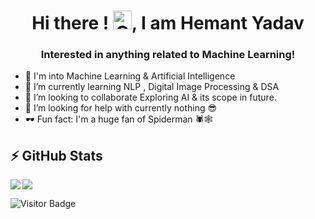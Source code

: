<h1 align="center">Hi there ! <img height=30 width=30 alt="GIF" src="https://raw.githubusercontent.com/MartinHeinz/MartinHeinz/master/wave.gif" />, I am Hemant Yadav</h1>
<h3 align="center">Interested in anything related to Machine Learning!</h3>



- 🔭 I'm into Machine Learning & Artificial Intelligence
- 🌱 I’m currently learning NLP , Digital Image Processing & DSA
- 👯 I’m looking to collaborate Exploring AI & its scope in future.
- 🤔 I’m looking for help with currently nothing 😎
- 🕶 Fun fact: I'm a huge fan of Spiderman 🕷🕸


## ⚡ GitHub Stats

<img align="left" src="https://github-readme-stats.vercel.app/api?username=Hemant051&show_icons=true&count_private=true&theme=gruvbox" />
<img src="https://github-readme-stats.vercel.app/api/top-langs/?username=Hemant051&layout=compact&count_private=true&theme=gruvbox" />


![Visitor Badge](https://visitor-badge.laobi.icu/badge?page_id=Hemant051.Hemant051)
